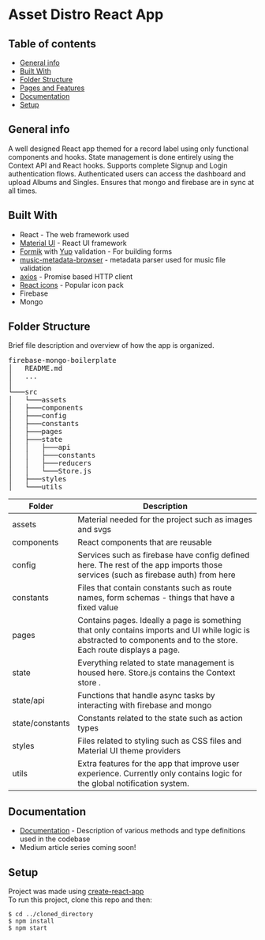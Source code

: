 # Asset Distro React App

## Table of contents

- [General info](#general-info)
- [Built With](#built-with)
- [Folder Structure](#folder-structure)
- [Pages and Features](#pages-and-features)
- [Documentation](#documentation)
- [Setup](#setup)

## General info

A well designed React app themed for a record label using only functional components and hooks. State management is done entirely using the Context API and React hooks. Supports complete Signup and Login authentication flows. Authenticated users can access the dashboard and upload Albums and Singles. Ensures that mongo and firebase are in sync at all times.

## Built With

- React - The web framework used
- [Material UI](https://material-ui.com/) - React UI framework
- [Formik](https://github.com/formium/formik) with [Yup](https://github.com/jquense/yup) validation - For building forms
- [music-metadata-browser](https://github.com/Borewit/music-metadata-browser) - metadata parser used for music file validation
- [axios](https://github.com/axios/axios) - Promise based HTTP client
- [React icons](https://github.com/react-icons/react-icons) - Popular icon pack
- Firebase
- Mongo

## Folder Structure

Brief file description and overview of how the app is organized.

<pre>
firebase-mongo-boilerplate
│   README.md
│   ...
│
└───src
│   └───assets
│   ├───components
│   ├───config
│   ├───constants
│   ├───pages
│   ├───state
│   │   ├───api
│   │   ├───constants
│   │   ├───reducers
│   │   └───Store.js
│   ├───styles
│   └───utils
</pre>

| Folder          | Description                                                                                                                                                         |
| --------------- | ------------------------------------------------------------------------------------------------------------------------------------------------------------------- |
| assets          | Material needed for the project such as images and svgs                                                                                                             |
| components      | React components that are reusable                                                                                                                                  |
| config          | Services such as firebase have config defined here. The rest of the app imports those services (such as firebase auth) from here                                    |
| constants       | Files that contain constants such as route names, form schemas - things that have a fixed value                                                                     |
| pages           | Contains pages. Ideally a page is something that only contains imports and UI while logic is abstracted to components and to the store. Each route displays a page. |
| state           | Everything related to state management is housed here. Store.js contains the Context store .                                                                        |
| state/api       | Functions that handle async tasks by interacting with firebase and mongo                                                                                            |
| state/constants | Constants related to the state such as action types                                                                                                                 |
| styles          | Files related to styling such as CSS files and Material UI theme providers                                                                                          |
| utils           | Extra features for the app that improve user experience. Currently only contains logic for the global notification system.                                          |

## Documentation

- [Documentation](https://clearly-outsane.github.io/firebase-mongo-boilerplate/index.html) - Description of various methods and type definitions used in the codebase
- Medium article series coming soon!

## Setup

Project was made using [create-react-app](https://github.com/facebook/create-react-app)  
To run this project, clone this repo and then:

```
$ cd ../cloned_directory
$ npm install
$ npm start
```
